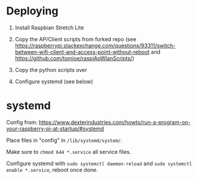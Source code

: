 # Deploying

1. Install Raspbian Stretch Lite

1. Copy the AP/Client scripts from forked repo (see https://raspberrypi.stackexchange.com/questions/93311/switch-between-wifi-client-and-access-point-without-reboot
and https://github.com/tomioe/raspiApWlanScripts/)

1. Copy the python scripts over

1. Configure systemd (see below)

# systemd

Config from: https://www.dexterindustries.com/howto/run-a-program-on-your-raspberry-pi-at-startup/#systemd

Place files in "config" in `/lib/systemd/system/`.

Make sure to `chmod 644 *.service` all service files.

Configure systemd with `sudo systemctl daemon-reload` and `sudo systemctl enable *.service`, reboot once done. 
